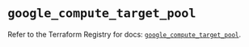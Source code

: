 # `google_compute_target_pool`

Refer to the Terraform Registry for docs: [`google_compute_target_pool`](https://registry.terraform.io/providers/hashicorp/google/5.14.0/docs/resources/compute_target_pool).
